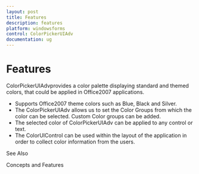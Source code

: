 ```yaml
---
layout: post
title: Features
description: features
platform: windowsforms
control: ColorPickerUIAdv
documentation: ug
---
```

# Features

ColorPickerUIAdvprovides a color palette displaying standard and themed colors, that could be applied in Office2007 applications.

* Supports Office2007 theme colors such as Blue, Black and Silver.
* The ColorPickerUIAdv allows us to set the Color Groups from which the color can be selected. Custom Color groups can be added.
* The selected color of ColorPickerUIAdv can be applied to any control or text.
* The ColorUIControl can be used within the layout of the application in order to collect color information from the users.

See Also

Concepts and Features